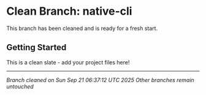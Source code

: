 # Clean Branch: native-cli

This branch has been cleaned and is ready for a fresh start.

## Getting Started

This is a clean slate - add your project files here!

---
*Branch cleaned on Sun Sep 21 06:37:12 UTC 2025*
*Other branches remain untouched*
